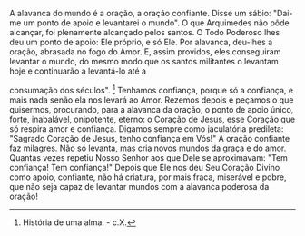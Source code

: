
A alavanca do mundo é a oração, a oração confiante. Disse um sábio: "Dai-me um ponto de apoio e levantarei o mundo". O que Arquimedes não pôde alcançar, foi plenamente alcançado pelos santos. O Todo Poderoso lhes deu um ponto de apoio: Ele próprio, e só Ele. Por alavanca, deu-lhes a oração, abrasada no fogo do Amor. E, assim providos, eles conseguiram levantar o mundo, do mesmo modo que os santos militantes o levantam hoje e continuarão a levantá-lo até a

consumação dos séculos". [^1] Tenhamos confiança, porque só a confiança, e mais nada senão ela nos levará ao Amor. Rezemos depois e peçamos o que quisermos, procurando, para a alavanca da oração, o ponto de apoio único, forte, inabalável, onipotente, eterno: o Coração de Jesus, esse Coração que só respira amor e confiança. Digamos sempre como jaculatória predileta: "Sagrado Coração de Jesus, tenho confiança em Vós!" A oração confiante faz milagres. Não só levanta, mas cria novos mundos da graça e do amor. Quantas vezes repetiu Nosso Senhor aos que Dele se aproximavam: "Tem confiança! Tem confiança!" Depois que Ele nos deu Seu Coração Divino como apoio, confiante, não há criatura, por mais fraca, miserável e pobre, que não seja capaz de levantar mundos com a alavanca poderosa da oração!



[^1]: História de uma alma. - c.X.